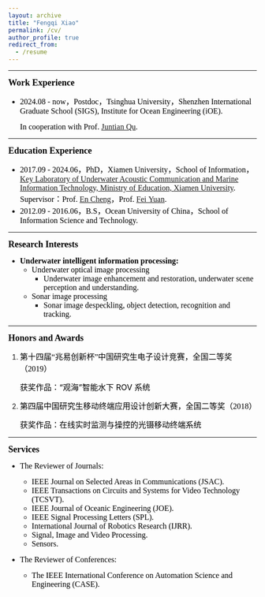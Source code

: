 ```yaml
---
layout: archive
title: "Fengqi Xiao"
permalink: /cv/
author_profile: true
redirect_from:
  - /resume
---
```



------

**<font face="Times New Roman" id="education" color=black size=4>Work Experience </font>**

- <font face="Times New Roman" color=black size=3>2024.08 - now，Postdoc，Tsinghua University，Shenzhen International Graduate School (SIGS), Institute for Ocean Engineering (iOE). </font>

  <font face="Times New Roman" color=black size=3>In cooperation with Prof. [Juntian Qu](https://www.sigs.tsinghua.edu.cn/qjt/). </font>

------

**<font face="Times New Roman" id="education" color=black size=4>Education Experience </font>**

* <font face="Times New Roman" color=black size=3>2017.09 - 2024.06，PhD，Xiamen University，School of Information，<br />[Key Laboratory of Underwater Acoustic Communication and Marine Information Technology, Ministry of Education, Xiamen University](https://uac.xmu.edu.cn/). Supervisor：Prof. [En Cheng](https://informatics.xmu.edu.cn/info/1021/24599.htm)，Prof. [Fei Yuan](https://informatics.xmu.edu.cn/info/1021/24079.htm). </font>
* <font face="Times New Roman" color=black size=3>2012.09 - 2016.06，B.S，Ocean University of China，School of Information Science and Technology.</font>

------

**<font face="Times New Roman" id="Research" color=black size=4>Research Interests </font>**

- **<font face="Times New Roman" color=black size=3>Underwater intelligent information processing:</font>**
  - <font face="Times New Roman" color=black size=3>Underwater optical image processing </font>
    - <font face="Times New Roman" color=black size=3>Underwater image enhancement and restoration, underwater scene perception and understanding.</font>
  - <font face="Times New Roman" color=black size=3>Sonar image processing</font>
    - <font face="Times New Roman" color=black size=3>Sonar image despeckling, object detection, recognition and tracking.</font>

------

**<font face="Times New Roman" id="honors" color=black size=4>Honors and Awards </font>**

1. <font face="微软雅黑" color=black size=3>第十四届“兆易创新杯”中国研究生电子设计竞赛，全国二等奖（2019）</font>

   <font color=black size=3>获奖作品：“观海”智能水下 ROV 系统</font>

2. <font  face="微软雅黑" color=black size=3>第四届中国研究生移动终端应用设计创新大赛，全国二等奖（2018）</font>

   <font color=black size=3>获奖作品：在线实时监测与操控的光镊移动终端系统</font>

------

**<font face="Times New Roman" id="professional" color=black size=4>Services </font>** 

- <font face="Times New Roman" color=black size=3>The Reviewer of Journals:</font>

  - <font face="Times New Roman" color=black size=3> IEEE Journal on Selected Areas in Communications (JSAC). </font>
  - <font face="Times New Roman" color=black size=3> IEEE Transactions on Circuits and Systems for Video Technology (TCSVT). </font>
  - <font face="Times New Roman" color=black size=3> IEEE Journal of Oceanic Engineering (JOE). </font>
  - <font face="Times New Roman" color=black size=3> IEEE Signal Processing Letters (SPL). </font>
  - <font face="Times New Roman" color=black size=3> International Journal of Robotics Research (IJRR). </font>
  - <font face="Times New Roman" color=black size=3> Signal, Image and Video Processing. </font>
  - <font face="Times New Roman" color=black size=3> Sensors.</font>

- <font face="Times New Roman" color=black size=3>The Reviewer of Conferences:</font>

  - <font face="Times New Roman" color=black size=3>The IEEE International Conference on Automation Science and Engineering (CASE).</font>









